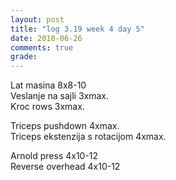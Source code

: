 ```yaml
---
layout: post
title: "log 3.19 week 4 day 5"
date: 2018-06-26
comments: true
grade:
---
```


Lat masina 8x8-10    
Veslanje na sajli 3xmax.   
Kroc rows 3xmax.   

Triceps pushdown 4xmax.   
Triceps ekstenzija s rotacijom 4xmax.   

Arnold press 4x10-12   
Reverse overhead 4x10-12   
